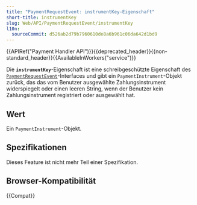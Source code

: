 ```yaml
---
title: "PaymentRequestEvent: instrumentKey-Eigenschaft"
short-title: instrumentKey
slug: Web/API/PaymentRequestEvent/instrumentKey
l10n:
  sourceCommit: d526ab2d79b7960610de8a6b961c06da642d1bd9
---
```


{{APIRef("Payment Handler API")}}{{deprecated_header}}{{non-standard_header}}{{AvailableInWorkers("service")}}

Die **`instrumentKey`**-Eigenschaft ist eine schreibgeschützte Eigenschaft des
[`PaymentRequestEvent`](/de/docs/Web/API/PaymentRequestEvent)-Interfaces und gibt ein
`PaymentInstrument`-Objekt zurück, das das vom Benutzer ausgewählte Zahlungsinstrument widerspiegelt oder einen leeren String, wenn der Benutzer kein Zahlungsinstrument registriert oder ausgewählt hat.

## Wert

Ein `PaymentInstrument`-Objekt.

## Spezifikationen

Dieses Feature ist nicht mehr Teil einer Spezifikation.

## Browser-Kompatibilität

{{Compat}}
